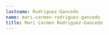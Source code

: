 ```yaml
---
lastname: Rodriguez-Gancedo
name: mari-carmen-rodriguez-gancedo
title: Mari Carmen Rodriguez-Gancedo
---
```

